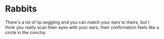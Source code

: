 # Rabbits

There's a lot of lip wiggling and you can match your ears to theirs, but I think you really scan their eyes with your ears, their confirmation feels like a circle in the concha.
